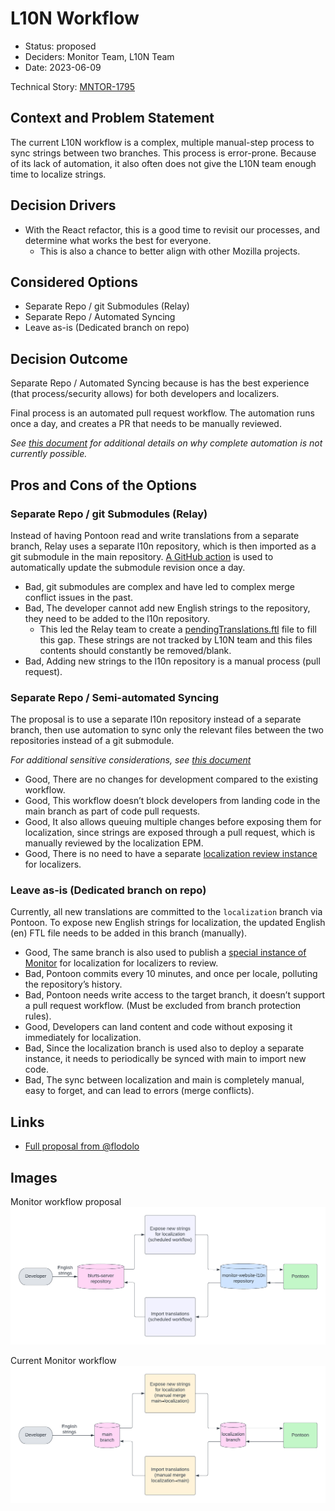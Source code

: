 # L10N Workflow

* Status: proposed
* Deciders: Monitor Team, L10N Team
* Date: 2023-06-09

Technical Story: [MNTOR-1795](https://mozilla-hub.atlassian.net/browse/MNTOR-1795)

## Context and Problem Statement

The current L10N workflow is a complex, multiple manual-step process to sync strings between two branches. This process is error-prone. Because of its lack of automation, it also often does not give the L10N team enough time to localize strings.

## Decision Drivers

* With the React refactor, this is a good time to revisit our processes, and determine what works the best for everyone.
  * This is also a chance to better align with other Mozilla projects.

## Considered Options

* Separate Repo / git Submodules (Relay)
* Separate Repo / Automated Syncing
* Leave as-is (Dedicated branch on repo)

## Decision Outcome

Separate Repo / Automated Syncing because is has the best experience (that process/security allows) for both developers and localizers.

Final process is an automated pull request workflow. The automation runs once a day, and creates a PR that needs to be manually reviewed.

*See [this document](https://docs.google.com/document/d/12dRW85DNZpljmoS-U9KrZqV1nBDrT2g8WTpvTAM0HgY/edit?usp=sharing) for additional details on why complete automation is not currently possible.*

## Pros and Cons of the Options <!-- optional -->



### Separate Repo / git Submodules (Relay)

Instead of having Pontoon read and write translations from a separate branch, Relay uses a separate l10n repository, which is then imported as a git submodule in the main repository. [A GitHub action](https://github.com/mozilla/fx-private-relay/blob/main/.github/workflows/l10n-sync.yml) is used to automatically update the submodule revision once a day.

* Bad, git submodules are complex and have led to complex merge conflict issues in the past.
* Bad, The developer cannot add new English strings to the repository, they need to be added to the l10n repository.
    * This led the Relay team to create a [pendingTranslations.ftl](https://github.com/mozilla/fx-private-relay/blob/main/frontend/pendingTranslations.ftl) file to fill this gap. These strings are not tracked by L10N team and this files contents should constantly be removed/blank.
* Bad, Adding new strings to the l10n repository is a manual process (pull request).

### Separate Repo / Semi-automated Syncing

The proposal is to use a separate l10n repository instead of a separate branch, then use automation to sync only the relevant files between the two repositories instead of a git submodule.

*For additional sensitive considerations, see [this document](https://docs.google.com/document/d/12dRW85DNZpljmoS-U9KrZqV1nBDrT2g8WTpvTAM0HgY/edit?usp=sharing)*

* Good, There are no changes for development compared to the existing workflow.
* Good, This workflow doesn’t block developers from landing code in the main branch as part of code pull requests.
* Good, It also allows queuing multiple changes before exposing them for localization, since strings are exposed through a pull request, which is manually reviewed by the localization EPM.
* Good, There is no need to have a separate [localization review instance](https://monitor-localization.herokuapp.com/) for localizers.

### Leave as-is (Dedicated branch on repo)

Currently, all new translations are committed to the `localization` branch via Pontoon. To expose new English strings for localization, the updated English (en) FTL file needs to be added in this branch (manually).

* Good, The same branch is also used to publish a [special instance of Monitor](https://monitor-localization.herokuapp.com/) for localization for localizers to review.
* Bad, Pontoon commits every 10 minutes, and once per locale, polluting the repository’s history.
* Bad, Pontoon needs write access to the target branch, it doesn’t support a pull request workflow. (Must be excluded from branch protection rules).
* Good, Developers can land content and code without exposing it immediately for localization.
* Bad, Since the localization branch is used also to deploy a separate instance, it needs to periodically be synced with main to import new code.
* Bad, The sync between localization and main is completely manual, easy to forget, and can lead to errors (merge conflicts).

## Links <!-- optional -->

* [Full proposal from @flodolo](https://docs.google.com/document/d/1vc2TV9iMHY8lpDDd9aJUYAvhu-Ms1RcZBG80LqqDH0E/edit?usp=sharing)

## Images

Monitor workflow proposal
![monitor-workflow-proposal](/docs/adr/images/0006-localization-workflow/monitor-workflow-proposal.png)

Current Monitor workflow
![monitor-workflow](/docs/adr/images/0006-localization-workflow/monitor-workflow.png)
